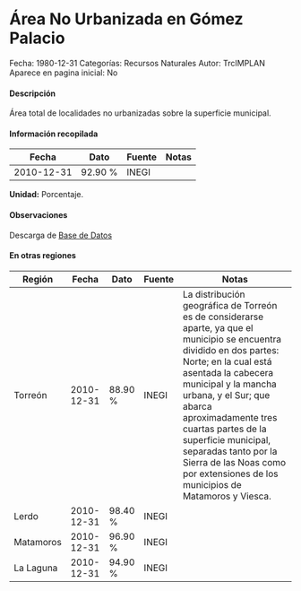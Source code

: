 Área No Urbanizada en Gómez Palacio
=====

Fecha: 1980-12-31
Categorías: Recursos Naturales
Autor: TrcIMPLAN
Aparece en pagina inicial: No

#### Descripción

Área total de localidades no urbanizadas sobre la superficie municipal.

#### Información recopilada

<table class="table table-hover table-bordered matriz">
<thead>
<tr>
<th>Fecha</th>
<th>Dato</th>
<th>Fuente</th>
<th>Notas</th>
</tr>
</thead>
<tbody>
<tr>
<td>2010-12-31</td>
<td class="derecha">92.90 %</td>
<td>INEGI</td>
<td></td>
</tr>
</tbody>
</table>

<b>Unidad:</b> Porcentaje.

#### Observaciones

Descarga de [Base de Datos](http://www3.inegi.org.mx/sistemas/productos/default.aspx?c=265&upc=0&s=est&tg=3594&f=2&cl=0&pf=prod&ef=0&ct=201100000&pg=2)


#### En otras regiones

<table class="table table-hover table-bordered matriz">
<thead>
<tr>
<th>Región</th>
<th>Fecha</th>
<th>Dato</th>
<th>Fuente</th>
<th>Notas</th>
</tr>
</thead>
<tbody>
<tr>
<td>Torreón</td>
<td>2010-12-31</td>
<td class="derecha">88.90 %</td>
<td>INEGI</td>
<td>La distribución geográfica de Torreón es de considerarse aparte, ya que el municipio se encuentra dividido en dos partes: Norte; en la cual está asentada la cabecera municipal y la mancha urbana, y el Sur; que abarca aproximadamente tres cuartas partes de la superficie municipal, separadas tanto por la Sierra de las Noas como por extensiones de los municipios de Matamoros y Viesca.</td>
</tr>
<tr>
<td>Lerdo</td>
<td>2010-12-31</td>
<td class="derecha">98.40 %</td>
<td>INEGI</td>
<td></td>
</tr>
<tr>
<td>Matamoros</td>
<td>2010-12-31</td>
<td class="derecha">96.90 %</td>
<td>INEGI</td>
<td></td>
</tr>
<tr>
<td>La Laguna</td>
<td>2010-12-31</td>
<td class="derecha">94.90 %</td>
<td>INEGI</td>
<td></td>
</tr>
</tbody>
</table>

